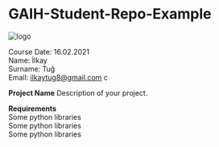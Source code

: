 # GAIH-Student-Repo-Example

![logo](https://user-images.githubusercontent.com/65465492/107992872-abc86700-6fea-11eb-928d-42f5e70fd8c8.png)

Course Date: 16.02.2021 <br/>
Name: İlkay <br/>
Surname: Tuğ <br/>
Email: ilkaytug8@gmail.com c

**Project Name**
Description of your project.

**Requirements**<br/>
Some python libraries<br/>
Some python libraries<br/>
Some python libraries<br/>
